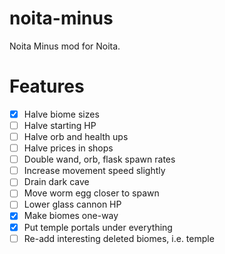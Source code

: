 # noita-minus
Noita Minus mod for Noita.

# Features

- [x] Halve biome sizes
- [ ] Halve starting HP
- [ ] Halve orb and health ups
- [ ] Halve prices in shops
- [ ] Double wand, orb, flask spawn rates
- [ ] Increase movement speed slightly
- [ ] Drain dark cave
- [ ] Move worm egg closer to spawn
- [ ] Lower glass cannon HP
- [x] Make biomes one-way
- [x] Put temple portals under everything
- [ ] Re-add interesting deleted biomes, i.e. temple
